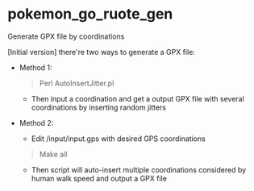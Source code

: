 # pokemon_go_ruote_gen
Generate GPX file by coordinations

[Initial version]
there're two ways to generate a GPX file:
- Method 1:
  > Perl AutoInsertJitter.pl
  * Then input a coordination and get a output GPX file with several coordinations by inserting random jitters 
  
- Method 2:  
  * Edit /input/input.gps with desired GPS coordinations
  > Make all
  * Then script will auto-insert multiple coordinations considered by human walk speed and output a GPX file 
